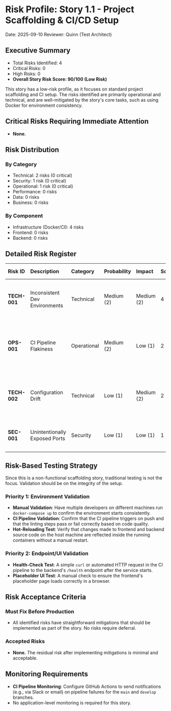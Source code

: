 # Risk Profile: Story 1.1 - Project Scaffolding & CI/CD Setup

Date: 2025-09-10
Reviewer: Quinn (Test Architect)

## Executive Summary

- Total Risks Identified: 4
- Critical Risks: 0
- High Risks: 0
- **Overall Story Risk Score: 90/100 (Low Risk)**

This story has a low-risk profile, as it focuses on standard project scaffolding and CI setup. The risks identified are primarily operational and technical, and are well-mitigated by the story's core tasks, such as using Docker for environment consistency.

## Critical Risks Requiring Immediate Attention

- **None.**

## Risk Distribution

### By Category

- Technical: 2 risks (0 critical)
- Security: 1 risk (0 critical)
- Operational: 1 risk (0 critical)
- Performance: 0 risks
- Data: 0 risks
- Business: 0 risks

### By Component

- Infrastructure (Docker/CI): 4 risks
- Frontend: 0 risks
- Backend: 0 risks

## Detailed Risk Register

| Risk ID  | Description                      | Category    | Probability | Impact     | Score | Priority | Mitigation Strategies                                                              |
| :---     | :---                             | :---        | :---        | :---       | :---  | :---     | :---                                                                               |
| **TECH-001** | Inconsistent Dev Environments    | Technical   | Medium (2)  | Medium (2) | 4     | Medium   | Use Docker and `docker-compose` as planned; Pin tool versions (`.nvmrc`, etc.).      |
| **OPS-001**  | CI Pipeline Flakiness            | Operational | Medium (2)  | Low (1)    | 2     | Low      | Use standard, well-maintained GitHub Actions; Keep the initial pipeline simple.      |
| **TECH-002** | Configuration Drift              | Technical   | Low (1)     | Medium (2) | 2     | Low      | Keep all configuration as code; Periodically review and update dependencies.     |
| **SEC-001**  | Unintentionally Exposed Ports    | Security    | Low (1)     | Low (1)    | 1     | Minimal  | Explicitly bind service ports to `127.0.0.1` in `docker-compose.yml`.           |

## Risk-Based Testing Strategy

Since this is a non-functional scaffolding story, traditional testing is not the focus. Validation should be on the integrity of the setup.

### Priority 1: Environment Validation

- **Manual Validation**: Have multiple developers on different machines run `docker-compose up` to confirm the environment starts consistently.
- **CI Pipeline Validation**: Confirm that the CI pipeline triggers on push and that the linting steps pass or fail correctly based on code quality.
- **Hot-Reloading Test**: Verify that changes made to frontend and backend source code on the host machine are reflected inside the running containers without a manual restart.

### Priority 2: Endpoint/UI Validation

- **Health-Check Test**: A simple `curl` or automated HTTP request in the CI pipeline to the backend's `/health` endpoint after the service starts.
- **Placeholder UI Test**: A manual check to ensure the frontend's placeholder page loads correctly in a browser.

## Risk Acceptance Criteria

### Must Fix Before Production

- All identified risks have straightforward mitigations that should be implemented as part of the story. No risks require deferral.

### Accepted Risks

- **None.** The residual risk after implementing mitigations is minimal and acceptable.

## Monitoring Requirements

- **CI Pipeline Monitoring**: Configure GitHub Actions to send notifications (e.g., via Slack or email) on pipeline failures for the `main` and `develop` branches.
- No application-level monitoring is required for this story.
